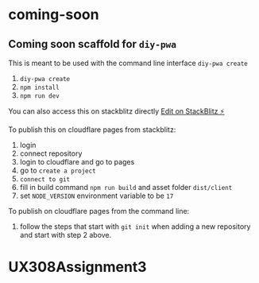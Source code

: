 # coming-soon

## Coming soon scaffold for `diy-pwa`

This is meant to be used with the command line interface `diy-pwa create`

1. `diy-pwa create`
2. `npm install`
3. `npm run dev`

You can also access this on stackblitz directly
[Edit on StackBlitz ⚡️](https://stackblitz.com/github/diy-pwa/coming-soon)

To publish this on cloudflare pages from stackblitz:

1. login
2. connect repository
3. login to cloudflare and go to pages
4. go to `create a project`
5. `connect to git`
6. fill in build command `npm run build` and asset folder `dist/client`
7. set `NODE_VERSION` environment variable to be `17`

To publish on cloudflare pages from the command line:

1. follow the steps that start with `git init` when adding a new repository and start with step 2 above.
# UX308Assignment3
